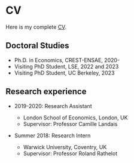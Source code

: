 CV 
======

Here is my complete [CV](https://github.com/alicelapeyre/alicelapeyre.github.io/raw/master/ALapeyre_CV.pdf).

## Doctoral Studies 
* Ph.D. in Economics, CREST-ENSAE, 2020-
* Visiting PhD Student, LSE, 2022 and 2023
* Visiting PhD Student, UC Berkeley, 2023

## Research experience

* 2019-2020: Research Assistant
  * London School of Economics, London, UK
  * Supervisor: Professor Camille Landais 

* Summer 2018: Research Intern 
  * Warwick University, Coventry, UK
  * Supervisor: Professor Roland Rathelot
  
